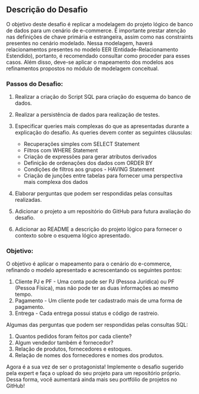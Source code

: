 ## Descrição do Desafio

O objetivo deste desafio é replicar a modelagem do projeto lógico de banco de dados para um cenário de e-commerce. É importante prestar atenção nas definições de chave primária e estrangeira, assim como nas constraints presentes no cenário modelado. Nessa modelagem, haverá relacionamentos presentes no modelo EER (Entidade-Relacionamento Estendido), portanto, é recomendado consultar como proceder para esses casos. Além disso, deve-se aplicar o mapeamento dos modelos aos refinamentos propostos no módulo de modelagem conceitual.

### Passos do Desafio:

1. Realizar a criação do Script SQL para criação do esquema do banco de dados.
2. Realizar a persistência de dados para realização de testes.
3. Especificar queries mais complexas do que as apresentadas durante a explicação do desafio. As queries devem conter as seguintes cláusulas:

    - Recuperações simples com SELECT Statement
    - Filtros com WHERE Statement
    - Criação de expressões para gerar atributos derivados
    - Definição de ordenações dos dados com ORDER BY
    - Condições de filtros aos grupos - HAVING Statement
    - Criação de junções entre tabelas para fornecer uma perspectiva mais complexa dos dados

4. Elaborar perguntas que podem ser respondidas pelas consultas realizadas.
5. Adicionar o projeto a um repositório do GitHub para futura avaliação do desafio.
6. Adicionar ao README a descrição do projeto lógico para fornecer o contexto sobre o esquema lógico apresentado.

### Objetivo:

O objetivo é aplicar o mapeamento para o cenário do e-commerce, refinando o modelo apresentado e acrescentando os seguintes pontos:

1. Cliente PJ e PF - Uma conta pode ser PJ (Pessoa Jurídica) ou PF (Pessoa Física), mas não pode ter as duas informações ao mesmo tempo.
2. Pagamento - Um cliente pode ter cadastrado mais de uma forma de pagamento.
3. Entrega - Cada entrega possui status e código de rastreio.

Algumas das perguntas que podem ser respondidas pelas consultas SQL:

1. Quantos pedidos foram feitos por cada cliente?
2. Algum vendedor também é fornecedor?
3. Relação de produtos, fornecedores e estoques.
4. Relação de nomes dos fornecedores e nomes dos produtos.

Agora é a sua vez de ser o protagonista! Implemente o desafio sugerido pela expert e faça o upload do seu projeto para um repositório próprio. Dessa forma, você aumentará ainda mais seu portfólio de projetos no GitHub!
